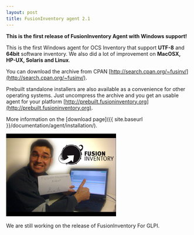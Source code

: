 ```yaml
---
layout: post
title: FusionInventory agent 2.1
---
```


<strong>This is the first release of FusionInventory Agent with Windows support!</strong>

This is the first Windows agent for OCS Inventory that support <strong>UTF-8</strong> and <strong>64bit</strong> software inventory. We also did a lot of improvement on <strong>MacOSX, HP-UX, Solaris and Linux</strong>.

You can download the archive from CPAN [http://search.cpan.org/~fusinv/](http://search.cpan.org/~fusinv/).

Prebuilt standalone installers are also available as a convenience for other operating systems. Just uncompress the archive and you get an usable agent for your platform [http://prebuilt.fusioninventory.org](http://prebuilt.fusioninventory.org).

More information on the [download page]({{ site.baseurl }}/documentation/agent/installation/).

<a href="/news_docs/fusioninventory-2.1-goneri.png"><img class="aligncenter size-medium wp-image-532" title="fusioninventory-2.1-goneri" src="/news_docs/fusioninventory-2.1-goneri-300x225.png" alt="" width="300" height="225" /></a>

We are still working on the release of FusionInventory For GLPI.
